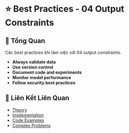 # ⭐ Best Practices - 04 Output Constraints

## 🎯 Tổng Quan

Các best practices khi làm việc với 04 output constraints.

- **Always validate data**
- **Use version control**
- **Document code and experiments**
- **Monitor model performance**
- **Follow security best practices**

## 🔗 Liên Kết Liên Quan

- [Theory](./THEORY_04_output_constraints.md)
- [Implementation](./IMPLEMENTATION_04_output_constraints.md)
- [Code Examples](./CODE_EXAMPLES_04_output_constraints.md)
- [Complex Problems](./COMPLEX_PROBLEMS.md)
